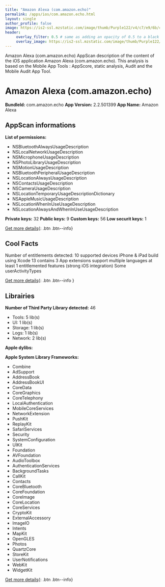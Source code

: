 ```yaml
---
title: "Amazon Alexa (com.amazon.echo)"
permalink: /apps/ios/com.amazon.echo.html
layout: single
author_profile: false
image: https://is2-ssl.mzstatic.com/image/thumb/Purple122/v4/c7/e9/6b/c7e96bc5-4035-b956-197d-92fa7b32174d/AppIcon-1x_U007emarketing-0-7-0-0-85-220-0.png/512x512bb.jpg
header: 
     overlay_filter: 0.5 # same as adding an opacity of 0.5 to a black background
     overlay_image: https://is2-ssl.mzstatic.com/image/thumb/Purple122/v4/c7/e9/6b/c7e96bc5-4035-b956-197d-92fa7b32174d/AppIcon-1x_U007emarketing-0-7-0-0-85-220-0.png/512x512bb.jpg
---
```

Amazon Alexa (com.amazon.echo) AppScan description of the content of the iOS application Amazon Alexa (com.amazon.echo). This analysis is based on the Mobile App Tools : AppScore, static analysis, Audit and the Mobile Audit App Tool.

# Amazon Alexa (com.amazon.echo)

**BundleId:** com.amazon.echo
**App Version:** 2.2.501399
**App Name:** Amazon Alexa


## AppScan informations 

**List of permissions:** 
- NSBluetoothAlwaysUsageDescription
- NSLocalNetworkUsageDescription
- NSMicrophoneUsageDescription
- NSPhotoLibraryUsageDescription
- NSMotionUsageDescription
- NSBluetoothPeripheralUsageDescription
- NSLocationAlwaysUsageDescription
- NSContactsUsageDescription
- NSCameraUsageDescription
- NSLocationTemporaryUsageDescriptionDictionary
- NSAppleMusicUsageDescription
- NSLocationWhenInUseUsageDescription
- NSLocationAlwaysAndWhenInUseUsageDescription
  
  
**Private keys:** 32
**Public keys:** 9
**Custom keys:** 56
**Low securit keys:** 1
  
[Get more details](/pricing.html){: .btn .btn--info}

## Cool Facts

Number of entitlements detected: 10
supported devices iPhone & iPad
build using Xcode 13
contains 3 App extensions
support multiple languages
at least 1 entitlemented features (strong iOS integration)
Some userActivityTypes
  
[Get more details](/pricing.html){: .btn .btn--info }

## Librairies 
**Number of Third Party Library detected:** 46
- Tools: 5 lib(s)
- UI: 1 lib(s)
- Storage: 1 lib(s)
- Logs: 1 lib(s)
- Network: 2 lib(s)


**Apple dylibs:**


**Apple System Library Frameworks:**
- Combine
- AdSupport
- AddressBook
- AddressBookUI
- CoreData
- CoreGraphics
- CoreTelephony
- LocalAuthentication
- MobileCoreServices
- NetworkExtension
- PushKit
- ReplayKit
- SafariServices
- Security
- SystemConfiguration
- UIKit
- Foundation
- AVFoundation
- AudioToolbox
- AuthenticationServices
- BackgroundTasks
- CallKit
- Contacts
- CoreBluetooth
- CoreFoundation
- CoreImage
- CoreLocation
- CoreServices
- CryptoKit
- ExternalAccessory
- ImageIO
- Intents
- MapKit
- OpenGLES
- Photos
- QuartzCore
- StoreKit
- UserNotifications
- WebKit
- WidgetKit


  
[Get more details](/pricing.html){: .btn .btn--info}

